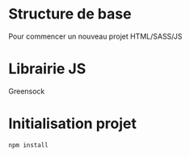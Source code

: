 # Structure de base

Pour commencer un nouveau projet HTML/SASS/JS

# Librairie JS
Greensock


# Initialisation projet

````
npm install
````




